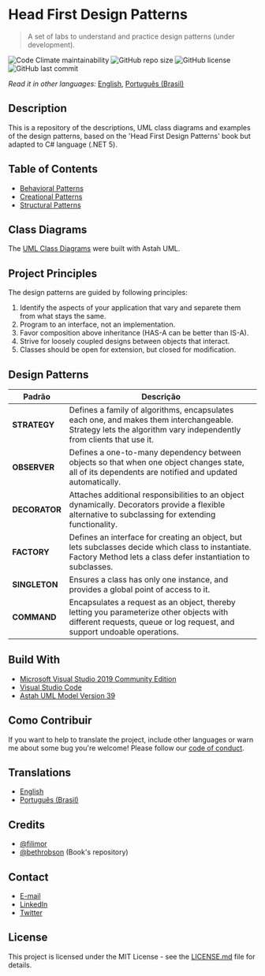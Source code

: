 # Head First Design Patterns

> A set of labs to understand and practice design patterns (under development).

![Code Climate maintainability](https://img.shields.io/codeclimate/maintainability/filimor/head-first-design-patterns)
![GitHub repo size](https://img.shields.io/github/repo-size/filimor/head-first-design-patterns)
![GitHub license](https://img.shields.io/github/license/filimor/head-first-design-patterns)
![GitHub last commit](https://img.shields.io/github/last-commit/filimor/head-first-design-patterns)

*Read it in other languages:* [English](https://github.com/filimor/head-first-design-patterns/blob/master/README.md), [Português (Brasil)](https://github.com/filimor/head-first-design-patterns/blob/master/README.pt-BR.md)

## Description

This is a repository of the descriptions, UML class diagrams and examples of the
design patterns, based on the 'Head First Design Patterns' book but adapted to
C# language (.NET 5).

## Table of Contents

* [Behavioral Patterns](description/BehavioralPatterns.md)
* [Creational Patterns](description/CreationalPatterns.md)
* [Structural Patterns](description/StructuralPatterns.md)

## Class Diagrams

The [UML Class Diagrams](docs/HeadFirstDesignPatterns.asta) were built with Astah UML.

## Project Principles

The design patterns are guided by following principles:

1. Identify the aspects of your application that vary and separete them from
what stays the same.
2. Program to an interface, not an implementation.
3. Favor composition above inheritance (HAS-A can be better than IS-A).
4. Strive for loosely coupled designs between objects that interact.
5. Classes should be open for extension, but closed for modification.

## Design Patterns

| Padrão | Descrição |
|-|-|
| **STRATEGY** | Defines a family of algorithms, encapsulates each one, and makes them interchangeable. Strategy lets the algorithm vary independently from clients that use it. |
| **OBSERVER** | Defines a one-to-many dependency between objects so that when one object changes state, all of its dependents are notified and updated automatically. |
| **DECORATOR** | Attaches additional responsibilities to an object dynamically. Decorators provide a flexible alternative to subclassing for extending functionality. |
| **FACTORY** | Defines an interface for creating an object, but lets subclasses decide which class to instantiate. Factory Method lets a class defer instantiation to subclasses. |
| **SINGLETON** | Ensures a class has only one instance, and provides a global point of access to it. |
| **COMMAND** | Encapsulates a request as an object, thereby letting you parameterize other objects with different requests, queue or log request, and support undoable operations. |

## Build With

* [Microsoft Visual Studio 2019 Community Edition](https://visualstudio.microsoft.com/vs/community/)
* [Visual Studio Code](https://code.visualstudio.com/)
* [Astah UML Model Version 39](https://astah.net/products/astah-uml/)

## Como Contribuir

If you want to help to translate the project, include other languages or warn me
about some bug you're welcome! Please follow our
[code of conduct](https://github.com/filimor/head-first-design-patterns/blob/master/CODE_OF_CONDUCT.md).

## Translations

* [English](https://github.com/filimor/head-first-design-patterns/blob/master/README.md)
* [Português (Brasil)](https://github.com/filimor/head-first-design-patterns/blob/master/README.pt-BR.md)

## Credits

* [@filimor](https://github.com/filimor/)
* [@bethrobson](https://github.com/bethrobson/Head-First-Design-Patterns)
(Book's repository)

## Contact

* [E-mail](mailto:filimor@posteo.net)
* [LinkedIn](https://www.linkedin.com/in/filimor/)
* [Twitter](https://www.twitter.com/filimorbr/)

## License

This project is licensed under the MIT License - see the
[LICENSE.md](https://github.com/filimor/head-first-design-patterns/blob/master/LICENSE "MIT")
file for details.
